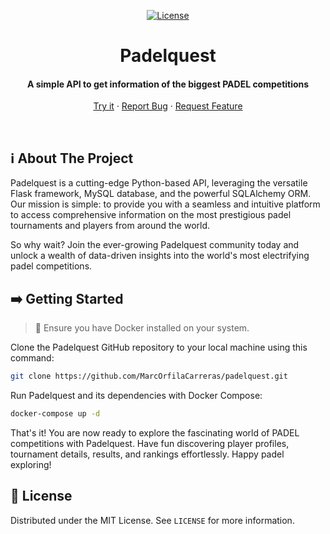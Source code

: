 <div align="center">

[![License](https://img.shields.io/github/license/MarcOrfilaCarreras/padelquest?style=flat)](https://github.com/MarcOrfilaCarreras/padelquest)

</div>

<div align="center">
    <h1>Padelquest</h1>
    <h4>A simple API to get information of the biggest PADEL competitions</h4>
</div>

<p align="center">
    <a href="https://rapidapi.com/MarcOrfilaCarreras/api/padelquest1">Try it</a>
    ·
    <a href="https://github.com/MarcOrfilaCarreras/padelquest/issues">Report Bug</a>
    ·
    <a href="https://github.com/MarcOrfilaCarreras/padelquest/issues">Request Feature</a>
  </p>

<br>

## :information_source: About The Project
Padelquest is a cutting-edge Python-based API, leveraging the versatile Flask framework, MySQL database, and the powerful SQLAlchemy ORM. Our mission is simple: to provide you with a seamless and intuitive platform to access comprehensive information on the most prestigious padel tournaments and players from around the world.

So why wait? Join the ever-growing Padelquest community today and unlock a wealth of data-driven insights into the world's most electrifying padel competitions.

## :arrow_right: Getting Started

> :eyes: Ensure you have Docker installed on your system.

Clone the Padelquest GitHub repository to your local machine using this command:

``` bash
git clone https://github.com/MarcOrfilaCarreras/padelquest.git
```

Run Padelquest and its dependencies with Docker Compose:
```bash
docker-compose up -d
```

That's it! You are now ready to explore the fascinating world of PADEL competitions with Padelquest. Have fun discovering player profiles, tournament details, results, and rankings effortlessly. Happy padel exploring!

## :key: License

Distributed under the MIT License. See `LICENSE` for more information.
